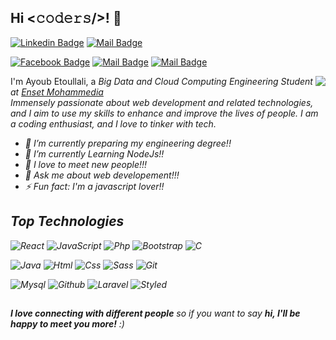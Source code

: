 ## Hi <𝚌𝚘𝚍𝚎𝚛𝚜/>! 👋

<p align='center'>
  
  [![Linkedin Badge](https://img.shields.io/badge/-ayoub.etoullali-0e76a8?style=flat&labelColor=0e76a8&logo=linkedin&logoColor=white)](https://www.linkedin.com/in/ayoub-etoullali/) [![Mail Badge](https://img.shields.io/badge/-ayoub.etoullali-C70000?style=flat&labelColor=C70000&logo=gmail&logoColor=white)](ayoub.etoullali2002@gmail.com)
 
  [![Facebook Badge](https://img.shields.io/badge/-ayoub.etoullali-001890?style=flat&labelColor=001890&logo=facebook&logoColor=white)](https://www.facebook.com/ayoub.etou) [![Mail Badge](https://img.shields.io/badge/-@ayoub.etoullali-e84393?style=flat&labelColor=e84393&logo=instagram&logoColor=white)](https://www.facebook.com/ayoub-etoullali) [![Mail Badge](https://img.shields.io/badge/-ayoub.etoullali-408CE2?style=flat&labelColor=408CE2&logo=twitter&logoColor=white)](https://twitter.com/AEtoullali)
</p>

<img align="right" src="https://media3.giphy.com/media/SWoSkN6DxTszqIKEqv/giphy.gif?cid=ecf05e47hdfkq1r2galv27743y9m1l2h1l3suy4h78xnuon1&rid=giphy.gif&ct=g" />


I'm Ayoub Etoullali, a <em>Big Data and Cloud Computing Engineering Student at <a href="https://www.enset-media.ac.ma/">Enset Mohammedia</a><br/>
Immensely passionate about web development and related technologies,
and I aim to use my skills to enhance and improve the lives of people.
I am a coding enthusiast, and I love to tinker with tech.

- 🔭 I’m currently preparing my engineering degree!!
- 🌱 I’m currently Learning NodeJs!! 
- 👯 I love to meet new people!!!
- 💬 Ask me about web developement!!!
- ⚡ Fun fact: I'm a javascript lover!!


## Top Technologies
![React](https://img.shields.io/badge/-React-black?style=flat-square&logo=react)
![JavaScript](https://img.shields.io/badge/-JavaScript-black?style=flat-square&logo=javascript)
![Php](https://img.shields.io/badge/-php-black?style=flat-square&logo=php)
![Bootstrap](https://img.shields.io/badge/-bootstrap-black?style=flat-square&logo=bootstrap)
![C](https://img.shields.io/badge/-c-black?style=flat-square&logo=c)

![Java](https://img.shields.io/badge/-java-black?style=flat-square&logo=java)
![Html](https://img.shields.io/badge/-html-black?style=flat-square&logo=html5)
![Css](https://img.shields.io/badge/-css-black?style=flat-square&logo=css3)
![Sass](https://img.shields.io/badge/-sass-black?style=flat-square&logo=sass)
![Git](https://img.shields.io/badge/-git-black?style=flat-square&logo=git)

![Mysql](https://img.shields.io/badge/-mysql-black?style=flat-square&logo=mysql)
![Github](https://img.shields.io/badge/-github-black?style=flat-square&logo=github)
![Laravel](https://img.shields.io/badge/-laravel-black?style=flat-square&logo=laravel)
![Styled](https://img.shields.io/badge/-styledComponents-black?style=flat-square&logo=styledComponents)
  
  
 ##
  <em><b>I love connecting with different people</b> so if you want to say <b>hi, I'll be happy to meet you more!</b> :)</em>





